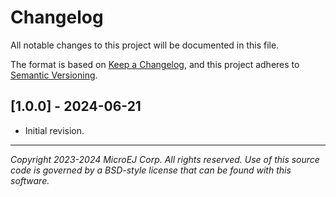 # Changelog

All notable changes to this project will be documented in this file.

The format is based on [Keep a Changelog](https://keepachangelog.com/en/1.0.0/),
and this project adheres to [Semantic Versioning](https://semver.org/spec/v2.0.0.html).

## [1.0.0] - 2024-06-21

- Initial revision.

---
_Copyright 2023-2024 MicroEJ Corp. All rights reserved._
_Use of this source code is governed by a BSD-style license that can be found with this software._
